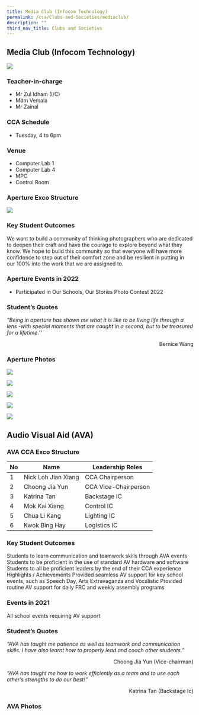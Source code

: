 ```yaml
---
title: Media Club (Infocom Technology)
permalink: /cca/Clubs-and-Societies/mediaclub/
description: ""
third_nav_title: Clubs and Societies
---
```

Media Club (Infocom Technology)
----------------------

![](/images/StudDevelopment/CCAs/Clubs_Societies/Media/Media-1.jpg)


### Teacher-in-charge
* Mr Zul Idham (I/C)
* Mdm Vemala
* Mr Zainal

### CCA Schedule
* Tuesday, 4 to 6pm

### Venue
* Computer Lab 1
* Computer Lab 4
* MPC
* Control Room

### Aperture Exco Structure

![](/images/StudDevelopment/CCAs/Clubs_Societies/Media/Media.png)

### Key Student Outcomes

We want to build a community of thinking photographers who are dedicated to deepen their craft and have the courage to explore beyond what they know. We hope to build this community so that everyone will have more confidence to step out of their comfort zone and be resilient in putting in our 100% into the work that we are assigned to.

### Aperture Events in 2022

* Participated in Our Schools, Our Stories Photo Contest 2022

### Student’s Quotes

*"Being in aperture has shown me what it is like to be living life through a lens -with special moments that are caught in a second, but to be treasured for a lifetime.’'*
<div style="text-align:right">Bernice Wang</div>

### Aperture Photos

![](/images/StudDevelopment/CCAs/Clubs_Societies/Media/Media-2.jpg)

![](/images/StudDevelopment/CCAs/Clubs_Societies/Media/Media-3.jpg)

![](/images/StudDevelopment/CCAs/Clubs_Societies/Media/Media-4.jpg)

![](/images/StudDevelopment/CCAs/Clubs_Societies/Media/Media-5.jpg)

![](/images/StudDevelopment/CCAs/Clubs_Societies/Media/Media-6.jpg)


Audio Visual Aid (AVA)
----------------------
### AVA CCA Exco Structure


| No | Name | Leadership Roles |
| -------- | -------- | -------- |
| 1    | 	Nick Loh Jian Xiang     | CCA Chairperson     |
| 2    | 	Choong Jia Yun     | CCA Vice-Chairperson   |
| 3    | 	Katrina Tan     | 	Backstage IC   |
| 4    | 	Mok Kai Xiang     | Control IC   |
| 5   | 	Chua Li Kang     | Lighting IC   |
| 6   | 	Kwok Bing Hay     | Logistics IC  |


### Key Student Outcomes

Students to learn communication and teamwork skills through AVA events
Students to be proficient in the use of standard AV hardware and software
Students to all be proficient leaders by the end of their CCA experience
Highlights / Achievements
Provided seamless AV support for key school events, such as Speech Day, Arts Extravaganza and Vocalistic
Provided routine AV support for daily FRC and weekly assembly programs

### Events in 2021

All school events requiring AV support

### Student’s Quotes

*“AVA has taught me patience as well as teamwork and communication skills. I have also learnt how to properly lead and coach other students.”*

<div
style="text-align:right">Choong Jia Yun (Vice-chairman)
</div>

*“AVA has taught me how to work efficiently as a team and to use each other’s strengths to do our best!”*
<div
style="text-align:right">Katrina Tan (Backstage Ic)
</div>



### AVA Photos

